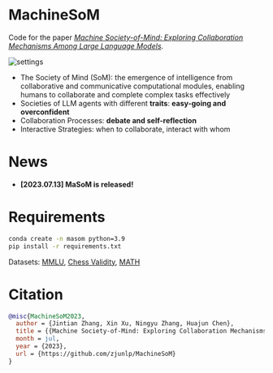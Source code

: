 # MachineSoM
Code for the paper [*Machine Society-of-Mind: Exploring Collaboration Mechanisms Among Large Language Models*](https://github.com/zjunlp/MachineSoM).

![settings](figs/settings.jpg)


- The Society of Mind (SoM): the emergence of intelligence from collaborative and communicative computational modules, enabling humans to collaborate and complete complex tasks effectively
- Societies of LLM agents with different **traits**: **easy-going and overconfident**
- Collaboration Processes: **debate and self-reflection**
- Interactive Strategies: when to collaborate, interact with whom

# News
- **[2023.07.13] MaSoM is released!**

# Requirements
```bash
conda create -n masom python=3.9
pip install -r requirements.txt
```
Datasets: [MMLU](https://huggingface.co/datasets/cais/mmlu), [Chess Validity](https://github.com/google/BIG-bench/blob/761845c22056c885429efd2cfcec345ae00c1de7/bigbench/benchmark_tasks/chess_state_tracking/synthetic_short/task.json), [MATH](https://github.com/hendrycks/math)

# Citation
```bibtex
@misc{MachineSoM2023,
  author = {Jintian Zhang, Xin Xu, Ningyu Zhang, Huajun Chen},
  title = {{Machine Society-of-Mind: Exploring Collaboration Mechanisms Among Large Language Models}},
  month = jul,
  year = {2023},
  url = {https://github.com/zjunlp/MachineSoM}
}
```
